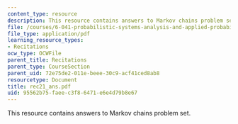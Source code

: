 ```yaml
---
content_type: resource
description: This resource contains answers to Markov chains problem set.
file: /courses/6-041-probabilistic-systems-analysis-and-applied-probability-spring-2006/95562b75faeec3f86471e6e4d79b8e67_rec21_ans.pdf
file_type: application/pdf
learning_resource_types:
- Recitations
ocw_type: OCWFile
parent_title: Recitations
parent_type: CourseSection
parent_uid: 72e75de2-011e-beee-30c9-acf41ced8ab8
resourcetype: Document
title: rec21_ans.pdf
uid: 95562b75-faee-c3f8-6471-e6e4d79b8e67
---
```

This resource contains answers to Markov chains problem set.

